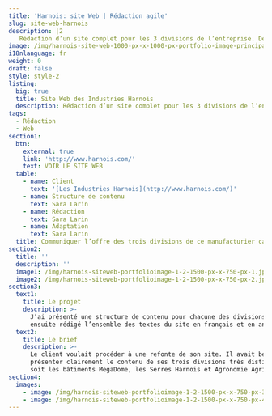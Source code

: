 ```yaml
---
title: 'Harnois: site Web | Rédaction agile'
slug: site-web-harnois
description: |2
   Rédaction d’un site complet pour les 3 divisions de l’entreprise. Découvrir le projet.
image: /img/harnois-site-web-1000-px-x-1000-px-portfolio-image-principale.png
i18nlanguage: fr
weight: 0
draft: false
style: style-2
listing:
  big: true
  title: Site Web des Industries Harnois
  description: Rédaction d’un site complet pour les 3 divisions de l’entreprise
tags:
  - Rédaction
  - Web
section1:
  btn:
    external: true
    link: 'http://www.harnois.com/'
    text: VOIR LE SITE WEB
  table:
    - name: Client
      text: '[Les Industries Harnois](http://www.harnois.com/)'
    - name: Structure de contenu
      text: Sara Larin
    - name: Rédaction
      text: Sara Larin
    - name: Adaptation
      text: Sara Larin
  title: Communiquer l’offre des trois divisions de ce manufacturier canadien
section2:
  title: ''
  description: ''
  image1: /img/harnois-siteweb-portfolioimage-1-2-1500-px-x-750-px-1.jpg
  image2: /img/harnois-siteweb-portfolioimage-1-2-1500-px-x-750-px-2.jpg
section3:
  text1:
    title: Le projet
    description: >-
      J’ai présenté une structure de contenu pour chacune des divisions. J’ai
      ensuite rédigé l’ensemble des textes du site en français et en anglais.  
  text2:
    title: Le brief
    description: >-
      Le client voulait procéder à une refonte de son site. Il avait besoin de
      présenter clairement le contenu de ses trois divisions très distinctes,
      soit les bâtiments MegaDome, les Serres Harnois et Agronomie Agrisys.
section4:
  images:
    - image: /img/harnois-siteweb-portfolioimage-1-2-1500-px-x-750-px-3.jpg
    - image: /img/harnois-siteweb-portfolioimage-1-2-1500-px-x-750-px-4.jpg
---
```


